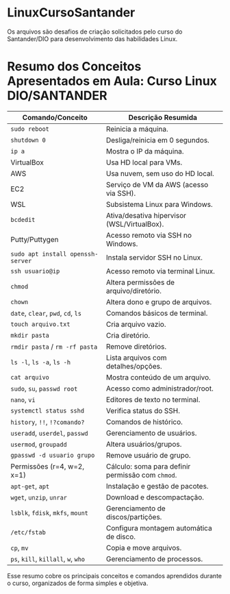# LinuxCursoSantander
Os arquivos são desafios de criação solicitados pelo curso do Santander/DIO para desenvolvimento das habilidades Linux.

# Resumo dos Conceitos Apresentados em Aula: Curso Linux DIO/SANTANDER

| Comando/Conceito | Descrição Resumida |
|------------------|----------------------|
| `sudo reboot` | Reinicia a máquina. |
| `shutdown 0` | Desliga/reinicia em 0 segundos. |
| `ip a` | Mostra o IP da máquina. |
| VirtualBox | Usa HD local para VMs. |
| AWS | Usa nuvem, sem uso do HD local. |
| EC2 | Serviço de VM da AWS (acesso via SSH). |
| WSL | Subsistema Linux para Windows. |
| `bcdedit` | Ativa/desativa hipervisor (WSL/VirtualBox). |
| Putty/Puttygen | Acesso remoto via SSH no Windows. |
| `sudo apt install openssh-server` | Instala servidor SSH no Linux. |
| `ssh usuario@ip` | Acesso remoto via terminal Linux. |
| `chmod` | Altera permissões de arquivo/diretório. |
| `chown` | Altera dono e grupo de arquivos. |
| `date`, `clear`, `pwd`, `cd`, `ls` | Comandos básicos de terminal. |
| `touch arquivo.txt` | Cria arquivo vazio. |
| `mkdir pasta` | Cria diretório. |
| `rmdir pasta` / `rm -rf pasta` | Remove diretórios. |
| `ls -l`, `ls -a`, `ls -h` | Lista arquivos com detalhes/opções. |
| `cat arquivo` | Mostra conteúdo de um arquivo. |
| `sudo`, `su`, `passwd root` | Acesso como administrador/root. |
| `nano`, `vi` | Editores de texto no terminal. |
| `systemctl status sshd` | Verifica status do SSH. |
| `history`, `!!`, `!?comando?` | Comandos de histórico. |
| `useradd`, `userdel`, `passwd` | Gerenciamento de usuários. |
| `usermod`, `groupadd` | Altera usuários/grupos. |
| `gpasswd -d usuario grupo` | Remove usuário de grupo. |
| Permissões (r=4, w=2, x=1) | Cálculo: soma para definir permissão com `chmod`. |
| `apt-get`, `apt` | Instalação e gestão de pacotes. |
| `wget`, `unzip`, `unrar` | Download e descompactação. |
| `lsblk`, `fdisk`, `mkfs`, `mount` | Gerenciamento de discos/partições. |
| `/etc/fstab` | Configura montagem automática de disco. |
| `cp`, `mv` | Copia e move arquivos. |
| `ps`, `kill`, `killall`, `w`, `who` | Gerenciamento de processos. |

Esse resumo cobre os principais conceitos e comandos aprendidos durante o curso, organizados de forma simples e objetiva.

